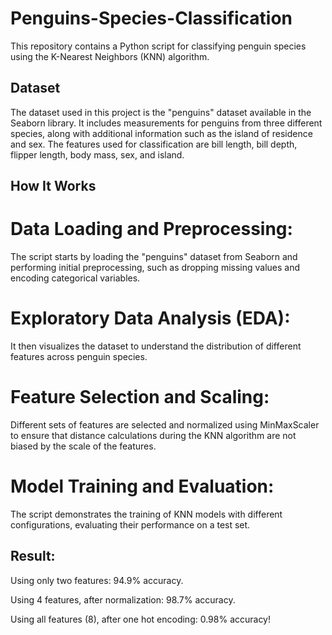 # Penguins-Species-Classification
This repository contains a Python script for classifying penguin species using the K-Nearest Neighbors (KNN) algorithm. 

## Dataset

The dataset used in this project is the "penguins" dataset available in the Seaborn library. It includes measurements for penguins from three different species, along with additional information such as the island of residence and sex. The features used for classification are bill length, bill depth, flipper length, body mass, sex, and island.

## How It Works

# Data Loading and Preprocessing: 
The script starts by loading the "penguins" dataset from Seaborn and performing initial preprocessing, such as dropping missing values and encoding categorical variables.

# Exploratory Data Analysis (EDA): 
It then visualizes the dataset to understand the distribution of different features across penguin species.

# Feature Selection and Scaling: 
Different sets of features are selected and normalized using MinMaxScaler to ensure that distance calculations during the KNN algorithm are not biased by the scale of the features.

# Model Training and Evaluation: 
The script demonstrates the training of KNN models with different configurations, evaluating their performance on a test set.

## Result:
Using only two features:  94.9% accuracy.

Using 4 features, after normalization:  98.7% accuracy.

Using all features (8), after one hot encoding: 0.98% accuracy!
